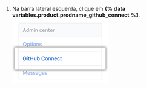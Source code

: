 1. Na barra lateral esquerda, clique em **{% data variables.product.prodname_github_connect %}**. ![Aba GitHub Connect na barra lateral de configurações da conta de negócios](/assets/images/enterprise/business-accounts/settings-github-connect-tab.png)
